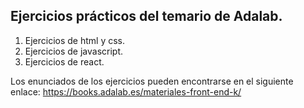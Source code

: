 ## Ejercicios prácticos del temario de Adalab. 

1. Ejercicios de html y css. 
2. Ejercicios de javascript.
3. Ejercicios de react.

Los enunciados de los ejercicios pueden encontrarse en el siguiente enlace: https://books.adalab.es/materiales-front-end-k/
